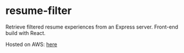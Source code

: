 # resume-filter

Retrieve filtered resume experiences from an Express server. Front-end build with React.

Hosted on AWS: [here](http://resume-filter-env.eba-3qp7jacp.us-east-2.elasticbeanstalk.com/)
